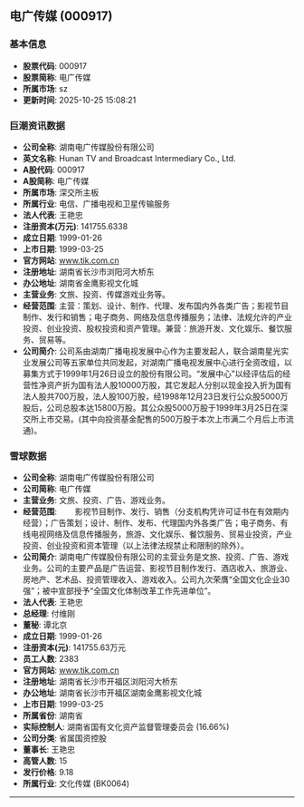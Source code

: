 ## 电广传媒 (000917)

### 基本信息

- **股票代码**: 000917
- **股票简称**: 电广传媒
- **所属市场**: sz
- **更新时间**: 2025-10-25 15:08:21

### 巨潮资讯数据

- **公司全称**: 湖南电广传媒股份有限公司
- **英文名称**: Hunan TV and Broadcast Intermediary Co., Ltd.
- **A股代码**: 000917
- **A股简称**: 电广传媒
- **所属市场**: 深交所主板
- **所属行业**: 电信、广播电视和卫星传输服务
- **法人代表**: 王艳忠
- **注册资本(万元)**: 141755.6338
- **成立日期**: 1999-01-26
- **上市日期**: 1999-03-25
- **官方网站**: www.tik.com.cn
- **注册地址**: 湖南省长沙市浏阳河大桥东
- **办公地址**: 湖南省金鹰影视文化城
- **主营业务**: 文旅、投资、传媒游戏业务等。
- **经营范围**: 主营：策划、设计、制作、代理、发布国内外各类广告；影视节目制作、发行和销售；电子商务、网络及信息传播服务；法律、法规允许的产业投资、创业投资、股权投资和资产管理。兼营：旅游开发、文化娱乐、餐饮服务、贸易等。
- **公司简介**: 公司系由湖南广播电视发展中心作为主要发起人，联合湖南星光实业发展公司等五家单位共同发起，对湖南广播电视发展中心进行全资改组，以募集方式于1999年1月26日设立的股份有限公司。“发展中心”以经评估后的经营性净资产折为国有法人股10000万股，其它发起人分别以现金投入折为国有法人股共700万股，法人股100万股，经1998年12月23日发行公众股5000万股后，公司总股本达15800万股。其公众股5000万股于1999年3月25日在深交所上市交易。(其中向投资基金配售的500万股于本次上市满二个月后上市流通)。

### 雪球数据

- **公司全称**: 湖南电广传媒股份有限公司
- **公司简称**: 电广传媒
- **主营业务**: 文旅、投资、广告、游戏业务。
- **经营范围**: 　　影视节目制作、发行、销售（分支机构凭许可证书在有效期内经营）；广告策划；设计、制作、发布、代理国内外各类广告；电子商务、有线电视网络及信息传播服务，旅游、文化娱乐、餐饮服务、贸易业投资，产业投资、创业投资和资本管理（以上法律法规禁止和限制的除外）。
- **公司简介**: 湖南电广传媒股份有限公司的主营业务是文旅、投资、广告、游戏业务。公司的主要产品是广告运营、影视节目制作发行、酒店收入、旅游业、房地产、艺术品、投资管理收入、游戏收入。公司九次荣膺“全国文化企业30强”；被中宣部授予“全国文化体制改革工作先进单位”。
- **法人代表**: 王艳忠
- **总经理**: 付维刚
- **董秘**: 谭北京
- **成立日期**: 1999-01-26
- **注册资本(元)**: 141755.63万元
- **员工人数**: 2383
- **官方网站**: www.tik.com.cn
- **注册地址**: 湖南省长沙市开福区浏阳河大桥东
- **办公地址**: 湖南省长沙市开福区湖南金鹰影视文化城
- **上市日期**: 1999-03-25
- **所属省份**: 湖南省
- **实际控制人**: 湖南省国有文化资产监督管理委员会 (16.66%)
- **公司分类**: 省属国资控股
- **董事长**: 王艳忠
- **高管人数**: 15
- **发行价格**: 9.18
- **所属行业**: 文化传媒 (BK0064)

---